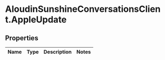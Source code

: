 # AloudinSunshineConversationsClient.AppleUpdate

## Properties

Name | Type | Description | Notes
------------ | ------------- | ------------- | -------------



